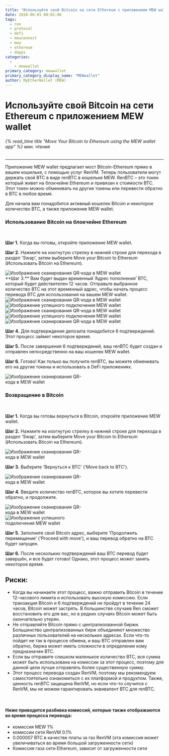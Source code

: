 ```yaml
---
title: "Используйте свой Bitcoin на сети Ethereum с приложением MEW wallet"
date: 2018-06-01 00:02:00
tags:
  - ren
  - protocol
  - defi
  - mewconnect
  - mew
  - ethereum
  - dapps
categories:
  - 
    - mewwallet
primary_category: mewwallet
primary_category_display_name: "MEWwallet"
author: MyEtherWallet (MEW)
---
```


# **Используйте свой Bitcoin на сети Ethereum с приложением MEW wallet**

###### {% read_time title "Move Your Bitcoin to Ethereum using the MEW wallet app" %} мин. чтения

* * *

Приложение MEW wallet предлагает мост Bitcoin-Ethereum прямо в вашем кошельке, с помощью услуг RenVM. Теперь пользователи могут держать свой BTC в виде renBTC в кошельке MEW. RenBTC – это токен который живет на блокчейне Ethereum и привязан к стоимости BTC. Этот токен можно обменивать на другие токены или перевести обратно в BTC в любое время.

Для начала вам понадобится активный кошелек Bitcoin и некоторое количество BTC, а также приложение MEW wallet.

### **Использование Bitcoin на блокчейне Ethereum**

<br>

**Шаг 1.** Когда вы готовы, откройте приложение MEW wallet.

**Шаг 2.** Нажмите на изогнутую стрелку в нижней строке для перехода в раздел 'Swap', затем выберите Move your Bitcoin to Ethereum (Использовать Bitcoin на Ethereum).

<div class="wrap-mobile-phone">
<img src="/images/posts/mewconnect/mw1.PNG" alt="Изображение сканирования QR-кода в MEW wallet" />
</div>
**Шаг 3.** Вам будет выдан временный ‘Адрес пополнения’ BTC, который будет действителен 12 часов. Отправьте выбранное количество BTC на этот временный адрес, чтобы начать процесс перевода BTC для использования на вашем MEW wallet. 

<div class="d-flex justify-content-space-around flex-wrap margin-0">
  <div class="wrap-mobile-phone">
    <img src="/images/posts/mewconnect/mw2.PNG" alt="Изображение сканирования QR-кода в MEW wallet" />
  </div>
  <div class="wrap-mobile-phone">
    <img src="/images/posts/mewconnect/mw3.PNG" alt="Изображение успешного подключения MEW wallet" />
  </div>
</div>

<div class="d-flex justify-content-space-around flex-wrap margin-0">
  <div class="wrap-mobile-phone">
    <img src="/images/posts/mewconnect/mw8.PNG" alt="Изображение сканирования QR-кода в MEW wallet" />
  </div>
  <div class="wrap-mobile-phone">
    <img src="/images/posts/mewconnect/mw9.PNG" alt="Изображение успешного подключения MEW wallet" />
  </div>
</div>

<div class="wrap-mobile-phone">
  <img src="/images/posts/mewconnect/mw10.PNG" alt="Изображение сканирования QR-кода в MEW wallet" />
</div>

**Шаг 4.** Для подтверждения депозита понадобится 6 подтверждений. Этот процесс займет некоторое время.

**Шаг 5.** После завершения 6 подтверждений, ваш renBTC будет создан и отправлен непосредственно на ваш кошелек MEW wallet.

**Шаг 6.** Готово! Как только вы получите renBTC, вы можете обменивать его на другие токены и использовать в DeFi приложениях.

<div class="wrap-mobile-phone">
  <img src="/images/posts/mewconnect/mw5.PNG" alt="Изображение сканирования QR-кода в MEW wallet" style="max-width: 250px;" />
</div>

### **Возвращение в Bitcoin**

<br>

**Шаг 1.** Когда вы готовы вернуться в Bitcoin, откройте приложение MEW wallet.

**Шаг 2.** Нажмите на изогнутую стрелку в нижней строке для перехода в раздел 'Swap', затем выберите Move your Bitcoin to Ethereum (Использовать Bitcoin на Ethereum).

<img src="/images/posts/mewconnect/mw1.PNG" alt="Изображение сканирования QR-кода в MEW wallet" style="max-width: 250px;" />

**Шаг 3.** Выберите 'Вернуться к BTC' ('Move back to BTC').

<div class="wrap-mobile-phone">
  <img src="/images/posts/mewconnect/mw2.PNG" alt="Изображение сканирования QR-кода в MEW wallet" style="max-width: 250px;"/>
</div>

**Шаг 4.** Введите количество renBTC, которое вы хотите перевести обратно, и продолжите.

<div class="d-flex justify-content-center flex-wrap margin-0">
  <div class="wrap-mobile-phone">
    <img src="/images/posts/mewconnect/mw6.PNG" alt="Изображение сканирования QR-кода в MEW wallet" style="max-width: 250px;" />
  </div>
  <div class="wrap-mobile-phone">
    <img src="/images/posts/mewconnect/mw7.PNG" alt="Изображение успешного подключения MEW wallet" style="max-width: 250px;" />
  </div>
</div>

**Шаг 5.** Зaполните свой Bitcoin адрес, выберите 'Продолжить перемещение' ('Proceed with move'), и ваш перевод обратно на BTC будет запущен.

**Шаг 6.** После нескольких подтверждений ваш BTC перевод будет завершён, и все будет готово! Однако, этот процесс может занять некоторое время.

## **Риски:**

-   Когда вы начинаете этот процесс, важно отправить Bitcoin в течение 12-часового лимита и использовать высокую комиссию. Если транзакция Bitcoin и 6 подтверждений не пройдут в течение 24 часов, Bitcoin может застрять. В большинстве случаев Ren сможет восстановить его для вас, но в редких случаях Bitcoin может быть окончательно утерян.
-   Не отправляйте Bitcoin прямo с централизованной биржи. Большинство централизованных бирж объединяют множество различных пользователей на нескольких адресах. Если что-то пойдет не так в процессе обмена, и ваш BTC отправлен вам обратно, биржа может иметь сложности в определении кому предназначен BTC.
-   Если вы отправите слишком маленькое количество BTC, вся сумма может быть использована на комиссии за этот процесс, поэтому для данной цели лучше отправлять более существенную сумму.
-   Этот процесс перевода создан RenVM, поэтому мы рекомендуем самостоятельно ознакомиться с их платформой и продуктом. Также, ценность renBTC защищена RenVM, но если что-то случится с RenVM, мы не можем гарантировать эквивалент BTC для renBTC.

<br>

#### **Ниже приводится разбивка комиссий, которые также отображаются во время процесса перевода:**

-   комиссия MEW 1%
-   комиссии сети RenVM 0.1%
-   0.000007 BTC в качестве платы за газ RenVM (эта комиссия может увеличиваться во время большой загруженности сети)
-   Комиссия газа сети Ethereum, зависит от загруженности сети
